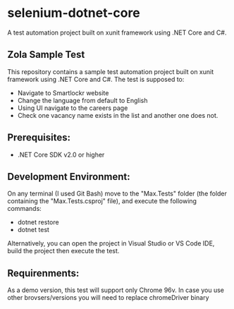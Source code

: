 # selenium-dotnet-core
A test automation project built on xunit framework using .NET Core and C#.

## Zola Sample Test
This repository contains a sample test automation project built on xunit framework using .NET Core and C#.
The test is supposed to:
- Navigate to Smartlockr website
- Change the language from default to English
- Using UI navigate to the careers page
- Check one vacancy name exists in the list and another one does not.

## Prerequisites:
- .NET Core SDK v2.0 or higher

## Development Environment:
On any terminal (I used Git Bash) move to the "Max.Tests" folder (the folder containing the "Max.Tests.csproj" file),
and execute the following commands:
- dotnet restore
- dotnet test

Alternatively, you can open the project in Visual Studio or VS Code IDE, build the project then execute the test.

## Requirenments:
As a demo version, this test will support only Chrome 96v. In case you use other brovsers/versions you will need to replace chromeDriver binary

